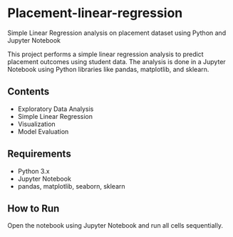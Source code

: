 # Placement-linear-regression
Simple Linear Regression analysis on placement dataset using Python and Jupyter Notebook

This project performs a simple linear regression analysis to predict placement outcomes using student data. The analysis is done in a Jupyter Notebook using Python libraries like pandas, matplotlib, and sklearn.

## Contents
- Exploratory Data Analysis
- Simple Linear Regression
- Visualization
- Model Evaluation

## Requirements
- Python 3.x
- Jupyter Notebook
- pandas, matplotlib, seaborn, sklearn

## How to Run
Open the notebook using Jupyter Notebook and run all cells sequentially.


